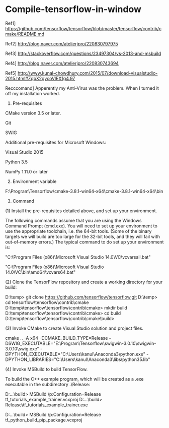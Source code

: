 # Compile-tensorflow-in-window

Ref1] https://github.com/tensorflow/tensorflow/blob/master/tensorflow/contrib/cmake/README.md

Ref2] http://blog.naver.com/atelierjpro/220830797975

Ref3] http://stackoverflow.com/questions/23497304/vs-2013-and-msbuild

Ref4] http://blog.naver.com/atelierjpro/220830743694

Ref5] http://www.kunal-chowdhury.com/2015/07/download-visualstudio-2015.html#ZqbX2gycoVlEX1g4.97

Recccomand] Apperently my Anti-Virus was the problem. When I turned it off my installation worked.

1. Pre-requisites

CMake version 3.5 or later.

Git

SWIG

Additional pre-requisites for Microsoft Windows:

Visual Studio 2015

Python 3.5

NumPy 1.11.0 or later

2. Environment variable

F:\Program\Tensorflow\cmake-3.8.1-win64-x64\cmake-3.8.1-win64-x64\bin

3. Command

(1) Install the pre-requisites detailed above, and set up your environment.

The following commands assume that you are using the Windows Command Prompt (cmd.exe). You will need to set up your environment to use the appropriate toolchain, i.e. the 64-bit tools. (Some of the binary targets we will build are too large for the 32-bit tools, and they will fail with out-of-memory errors.) The typical command to do set up your environment is:

"C:\Program Files (x86)\Microsoft Visual Studio 14.0\VC\vcvarsall.bat"

"C:\Program Files (x86)\Microsoft Visual Studio 14.0\VC\bin\amd64\vcvars64.bat"

(2) Clone the TensorFlow repository and create a working directory for your build:

D:\temp> git clone https://github.com/tensorflow/tensorflow.git
D:\temp> cd tensorflow\tensorflow\contrib\cmake
D:\temp\tensorflow\tensorflow\contrib\cmake> mkdir build
D:\temp\tensorflow\tensorflow\contrib\cmake> cd build
D:\temp\tensorflow\tensorflow\contrib\cmake\build>

(3) Invoke CMake to create Visual Studio solution and project files.

cmake .. -A x64 -DCMAKE_BUILD_TYPE=Release 
-DSWIG_EXECUTABLE="E:\Program\Tensorflow\swigwin-3.0.10\swigwin-3.0.10\swig.exe" 
-DPYTHON_EXECUTABLE="C:\Users\kanul\Anaconda3\python.exe" 
-DPYTHON_LIBRARIES="C:\Users\kanul\Anaconda3\libs\python35.lib"

(4) Invoke MSBuild to build TensorFlow.

To build the C++ example program, which will be created as a .exe executable in the subdirectory .\Release:

D:\...\build> MSBuild /p:Configuration=Release tf_tutorials_example_trainer.vcxproj
D:\...\build> Release\tf_tutorials_example_trainer.exe

D:\...\build> MSBuild /p:Configuration=Release tf_python_build_pip_package.vcxproj
